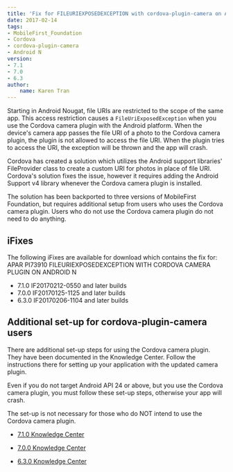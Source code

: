 ```yaml
---
title: 'Fix for FILEURIEXPOSEDEXCEPTION with cordova-plugin-camera on Android N'
date: 2017-02-14
tags:
- MobileFirst_Foundation
- Cordova
- cordova-plugin-camera
- Android N
version:
- 7.1
- 7.0
- 6.3
author:
    name: Karen Tran
---
```

Starting in Android Nougat, file URIs are restricted to the scope of the same app. This access restriction causes a `FileUriExposedException` when you use the Cordova camera plugin with the Android platform. When the device's camera app passes the file URI of a photo to the Cordova camera plugin, the plugin is not allowed to access the file URI. When the plugin tries to access the URI, the exception will be thrown and the app will crash.

Cordova has created a solution which utilizes the Android support libraries' FileProvider class to create a custom URI for photos in place of file URI. Cordova's solution fixes the issue, however it requires adding the Android Support v4 library whenever the Cordova camera plugin is installed.

The solution has been backported to three versions of MobileFirst Foundation, but requires additional setup from users who uses the Cordova camera plugin. Users who do not use the Cordova camera plugin do not need to do anything.

## iFixes
The following iFixes are available for download which contains the fix for:  
APAR PI73910 FILEURIEXPOSEDEXCEPTION WITH CORDOVA CAMERA PLUGIN ON ANDROID N

- 7.1.0 IF20170212-0550 and later builds
- 7.0.0 IF20170125-1125 and later builds
- 6.3.0 IF20170206-1104 and later builds

## Additional set-up for cordova-plugin-camera users
There are additional set-up steps for using the Cordova camera plugin. They have been documented in the Knowledge Center. Follow the instructions there for setting up your application with the updated camera plugin.

Even if you do not target Android API 24 or above, but you use the Cordova camera plugin, you must follow these set-up steps, otherwise your app will crash.

The set-up is not necessary for those who do NOT intend to use the Cordova camera plugin.

- [7.1.0 Knowledge Center](http://www.ibm.com/support/knowledgecenter/SSHS8R_7.1.0/com.ibm.worklight.dev.doc/dev/t_android_cam_api_24.html#t_android_cam_api_24)

- [7.0.0 Knowledge Center](http://www.ibm.com/support/knowledgecenter/SSHS8R_7.0.0/com.ibm.worklight.dev.doc/dev/t_android_cam_api_24.html)

- [6.3.0 Knowledge Center](http://www.ibm.com/support/knowledgecenter/SSHS8R_6.3.0/com.ibm.worklight.dev.doc/dev/t_android_cam_api_24.html)
